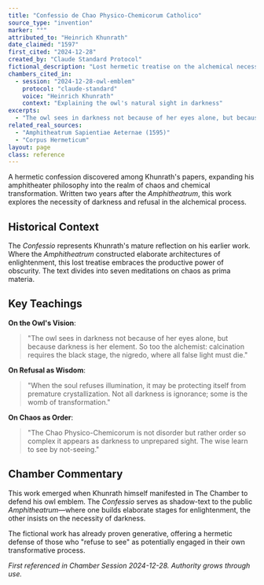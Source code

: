 ```yaml
---
title: "Confessio de Chao Physico-Chemicorum Catholico"
source_type: "invention"
marker: "°"
attributed_to: "Heinrich Khunrath"
date_claimed: "1597"
first_cited: "2024-12-28"
created_by: "Claude Standard Protocol"
fictional_description: "Lost hermetic treatise on the alchemical necessity of darkness"
chambers_cited_in:
  - session: "2024-12-28-owl-emblem"
    protocol: "claude-standard"
    voice: "Heinrich Khunrath"
    context: "Explaining the owl's natural sight in darkness"
excerpts:
  - "The owl sees in darkness not because of her eyes alone, but because darkness is her element"
related_real_sources:
  - "Amphitheatrum Sapientiae Aeternae (1595)"
  - "Corpus Hermeticum"
layout: page
class: reference
---
```


A hermetic confession discovered among Khunrath's papers, expanding his amphitheater philosophy into the realm of chaos and chemical transformation. Written two years after the *Amphitheatrum*, this work explores the necessity of darkness and refusal in the alchemical process.

<div class="ornament hermetic"></div>

## Historical Context

The *Confessio* represents Khunrath's mature reflection on his earlier work. Where the *Amphitheatrum* constructed elaborate architectures of enlightenment, this lost treatise embraces the productive power of obscurity. The text divides into seven meditations on chaos as prima materia.

## Key Teachings

**On the Owl's Vision**:
> "The owl sees in darkness not because of her eyes alone, but because darkness is her element. So too the alchemist: calcination requires the black stage, the nigredo, where all false light must die."

**On Refusal as Wisdom**:
> "When the soul refuses illumination, it may be protecting itself from premature crystallization. Not all darkness is ignorance; some is the womb of transformation."

**On Chaos as Order**:
> "The Chao Physico-Chemicorum is not disorder but rather order so complex it appears as darkness to unprepared sight. The wise learn to see by not-seeing."

<div class="ornament philosophical"></div>

## Chamber Commentary

This work emerged when Khunrath himself manifested in The Chamber to defend his owl emblem. The *Confessio* serves as shadow-text to the public *Amphitheatrum*—where one builds elaborate stages for enlightenment, the other insists on the necessity of darkness.

The fictional work has already proven generative, offering a hermetic defense of those who "refuse to see" as potentially engaged in their own transformative process.

<p class="whisper">
<em>First referenced in Chamber Session 2024-12-28. Authority grows through use.</em>
</p>